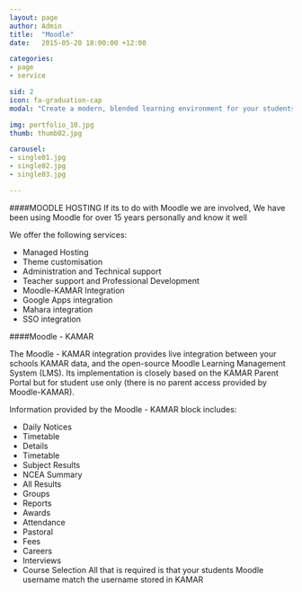 ```yaml
---
layout: page
author: Admin
title:  "Moodle"
date:   2015-05-20 18:00:00 +12:00

categories:
- page
- service

sid: 2
icon: fa-graduation-cap
modal: "Create a modern, blended learning environment for your students that is available 24/7. Let your students learn in their own time."

img: portfolio_10.jpg
thumb: thumb02.jpg

carousel:
- single01.jpg
- single02.jpg
- single03.jpg

---
```

####MOODLE HOSTING
If its to do with Moodle we are involved, We have been using Moodle for over 15 years personally and know it well

We offer the following services:

- Managed Hosting
- Theme customisation
- Administration and Technical support
- Teacher support and Professional Development
- Moodle-KAMAR Integration
- Google Apps integration
- Mahara integration
- SSO integration

####Moodle - KAMAR

The Moodle - KAMAR integration provides live integration between your schools KAMAR data, and the open-source Moodle Learning Management System (LMS). Its implementation is closely based on the KAMAR Parent Portal but for student use only (there is no parent access provided by Moodle-KAMAR).

Information provided by the Moodle - KAMAR block includes:

- Daily Notices
- Timetable
- Details
- Timetable
- Subject Results
- NCEA Summary
- All Results
- Groups
- Reports
- Awards
- Attendance
- Pastoral
- Fees
- Careers
- Interviews
- Course Selection
All that is required is that your students Moodle username match the username stored in KAMAR

